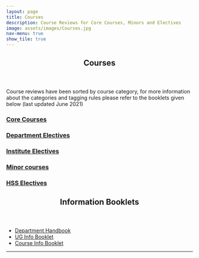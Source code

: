 ```yaml
---
layout: page
title: Courses
description: Course Reviews for Core Courses, Minors and Electives
image: assets/images/Courses.jpg
nav-menu: true
show_tile: true
---
```


<!-- Main -->
<div id="main" class="alt">

<!-- One -->
<section id="one">
	<div class="inner">
		<header class="major">
			<h1>Courses</h1>
		</header>

<!-- Content -->
<p>Course reviews have been sorted by course category, for more information about the categories and tagging rules please refer to the booklets given below (last updated June 2021) </p>
<div class="row">
	<div class="6u 12u$(small)">
		<h3><a href="https://epdampiitb.github.io/p/courses/corecourses.html" target="_blank">Core Courses</a></h3>
		<p></p>
	</div>
	<div class="6u$ 12u$(small)">
		<h3><a href="https://epdampiitb.github.io/p/courses/departmentelectives.html" target="_blank">Department Electives</a></h3>
		<p></p>
	</div>
	<!-- Break -->
	<div class="4u 12u$(medium)">
		<h3><a href="https://epdampiitb.github.io/p/courses/instituteelectives.html" target="_blank">Institute Electives</a></h3>
		<p></p>
	</div>
	<div class="4u 12u$(medium)">
		<h3><a href="https://epdampiitb.github.io/p/courses/minorcourses.html" target="_blank">Minor courses</a></h3>
		<p></p>
	</div>
	<div class="4u$ 12u$(medium)">
		<h3><a href="https://epdampiitb.github.io/p/courses/hsselectives.html" target="_blank">HSS Electives</a></h3>
		<p></p>
	</div>
</div>

<!-- Two -->
<section id="two">
    <div class="inner">
	<header class="major">
	    <h2>Information Booklets</h2>
	</header>
	<!--p>{{ content }}</p-->
	<ul class="actions">
	    <li><a href="../files/sss/phyhandbook.pdf" class="button next" target="_blank">Department Handbook</a></li>
	    <li><a href="../files/sss/UGInfo.pdf" class="button next" target="_blank">UG Info Booklet</a></li>
	    <li><a href="../files/sss/cib2020.pdf" class="button next" target="_blank">Course Info Booklet</a></li>
	</ul>
    </div>
</section>

		
<hr class="major" />
